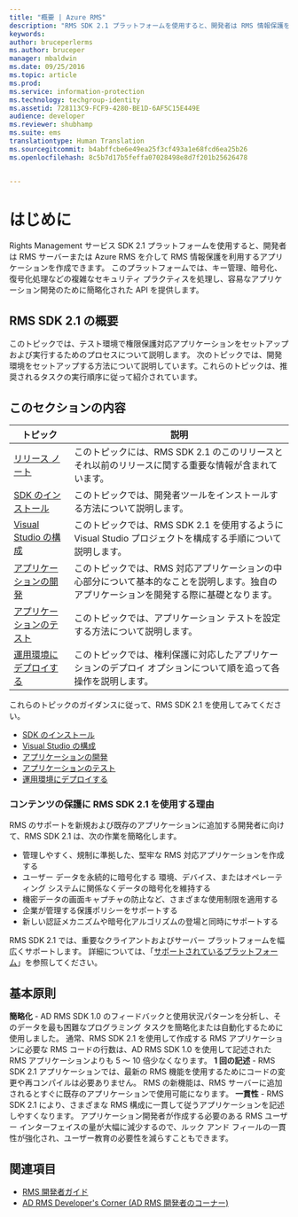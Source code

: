 ```yaml
---
title: "概要 | Azure RMS"
description: "RMS SDK 2.1 プラットフォームを使用すると、開発者は RMS 情報保護を利用するアプリケーションを作成できます。"
keywords: 
author: bruceperlerms
ms.author: bruceper
manager: mbaldwin
ms.date: 09/25/2016
ms.topic: article
ms.prod: 
ms.service: information-protection
ms.technology: techgroup-identity
ms.assetid: 728113C9-FCF9-4280-BE1D-6AF5C15E449E
audience: developer
ms.reviewer: shubhamp
ms.suite: ems
translationtype: Human Translation
ms.sourcegitcommit: b4abffcbe6e49ea25f3cf493a1e68fcd6ea25b26
ms.openlocfilehash: 8c5b7d17b5feffa07028498e8d7f201b25626478


---
```

# <a name="getting-started"></a>はじめに

Rights Management サービス SDK 2.1 プラットフォームを使用すると、開発者は RMS サーバーまたは Azure RMS を介して RMS 情報保護を利用するアプリケーションを作成できます。 このプラットフォームでは、キー管理、暗号化、復号化処理などの複雑なセキュリティ プラクティスを処理し、容易なアプリケーション開発のために簡略化された API を提供します。

## <a name="get-started-with-rms-sdk-21"></a>RMS SDK 2.1 の概要

このトピックでは、テスト環境で権限保護対応アプリケーションをセットアップおよび実行するためのプロセスについて説明します。 次のトピックでは、開発環境をセットアップする方法について説明しています。これらのトピックは、推奨されるタスクの実行順序に従って紹介されています。

## <a name="in-this-sections"></a>このセクションの内容

| トピック | 説明 |
|-------|-------------|
| [リリース ノート](release-notes-rtm.md) | このトピックには、RMS SDK 2.1 のこのリリースとそれ以前のリリースに関する重要な情報が含まれています。|
| [SDK のインストール](install-the-rms-sdk.md) | このトピックでは、開発者ツールをインストールする方法について説明します。|
| [Visual Studio の構成](how-to-configure-a-visual-studio-project-to-use-the-ad-rms-sdk-2-0.md) | このトピックでは、RMS SDK 2.1 を使用するように Visual Studio プロジェクトを構成する手順について説明します。|
| [アプリケーションの開発](developing-your-application.md) | このトピックでは、RMS 対応アプリケーションの中心部分について基本的なことを説明します。独自のアプリケーションを開発する際に基礎となります。|
| [アプリケーションのテスト](how-to-set-up-your-test-environment.md) |このトピックでは、アプリケーション テストを設定する方法について説明します。|
| [運用環境にデプロイする](deploying-your-application.md) |このトピックでは、権利保護に対応したアプリケーションのデプロイ オプションについて順を追って各操作を説明します。|


これらのトピックのガイダンスに従って、RMS SDK 2.1 を使用してみてください。

- [SDK のインストール](install-the-rms-sdk.md)
- [Visual Studio の構成](how-to-configure-a-visual-studio-project-to-use-the-ad-rms-sdk-2-0.md)
- [アプリケーションの開発](developing-your-application.md)
- [アプリケーションのテスト](how-to-set-up-your-test-environment.md)
- [運用環境にデプロイする](deploying-your-application.md)

### <a name="why-use-rms-sdk-21-for-protecting-your-content"></a>コンテンツの保護に RMS SDK 2.1 を使用する理由

RMS のサポートを新規および既存のアプリケーションに追加する開発者に向けて、RMS SDK 2.1 は、次の作業を簡略化します。

-   管理しやすく、規制に準拠した、堅牢な RMS 対応アプリケーションを作成する
-   ユーザー データを永続的に暗号化する 環境、デバイス、またはオペレーティング システムに関係なくデータの暗号化を維持する
-   機密データの画面キャプチャの防止など、さまざまな使用制限を適用する
-   企業が管理する保護ポリシーをサポートする
-   新しい認証メカニズムや暗号化アルゴリズムの登場と同時にサポートする

RMS SDK 2.1 では、重要なクライアントおよびサーバー プラットフォームを幅広くサポートします。 詳細については、「[サポートされているプラットフォーム](supported-platforms.md)」を参照してください。

## <a name="core-principles"></a>基本原則

**簡略化** - AD RMS SDK 1.0 のフィードバックと使用状況パターンを分析し、そのデータを最も困難なプログラミング タスクを簡略化または自動化するために使用しました。 通常、RMS SDK 2.1 を使用して作成する RMS アプリケーションに必要な RMS コードの行数は、AD RMS SDK 1.0 を使用して記述された RMS アプリケーションよりも 5 ～ 10 倍少なくなります。
**1 回の記述** - RMS SDK 2.1 アプリケーションでは、最新の RMS 機能を使用するためにコードの変更や再コンパイルは必要ありません。 RMS の新機能は、RMS サーバーに追加されるとすぐに既存のアプリケーションで使用可能になります。
**一貫性** - RMS SDK 2.1 により、さまざまな RMS 構成に一貫して従うアプリケーションを記述しやすくなります。 アプリケーション開発者が作成する必要のある RMS ユーザー インターフェイスの量が大幅に減少するので、ルック アンド フィールの一貫性が強化され、ユーザー教育の必要性を減らすこともできます。

## <a name="related-topics"></a>関連項目

* [RMS 開発者ガイド](developers-guide.md)
* [AD RMS Developer's Corner (AD RMS 開発者のコーナー)](http://blogs.msdn.com/b/rms/)

 

 



<!--HONumber=Nov16_HO1-->


